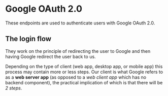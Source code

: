 # Google OAuth 2.0 

These endpoints are used to authenticate users with Google OAuth 2.0.


## The login flow
They work on the principle of redirecting the user to Google and then having Google redirect the user back to us.

Depending on the type of client (web app, desktop app, or mobile app) this process may contain more or less steps. Our client is what Google refers to as a **web server app** (as opposed to a *web client app* which has no backend component), the practical implication of which is that there will be _2 steps_.

